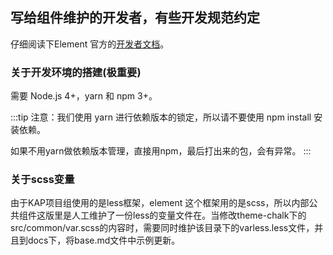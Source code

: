 ## 写给组件维护的开发者，有些开发规范约定

仔细阅读下Element 官方的[开发者文档](https://github.com/ElemeFE/element/blob/master/.github/CONTRIBUTING.zh-CN.md)。

### 关于开发环境的搭建(极重要)

需要 Node.js 4+，yarn 和 npm 3+。

:::tip
注意：我们使用 yarn 进行依赖版本的锁定，所以请不要使用 npm install 安装依赖。

如果不用yarn做依赖版本管理，直接用npm，最后打出来的包，会有异常。
:::

### 关于scss变量
由于KAP项目组使用的是less框架，element 这个框架用的是scss，所以内部公共组件这版里是人工维护了一份less的变量文件在。当修改theme-chalk下的src/common/var.scss的内容时，需要同时维护该目录下的varless.less文件，并且到docs下，将base.md文件中示例更新。